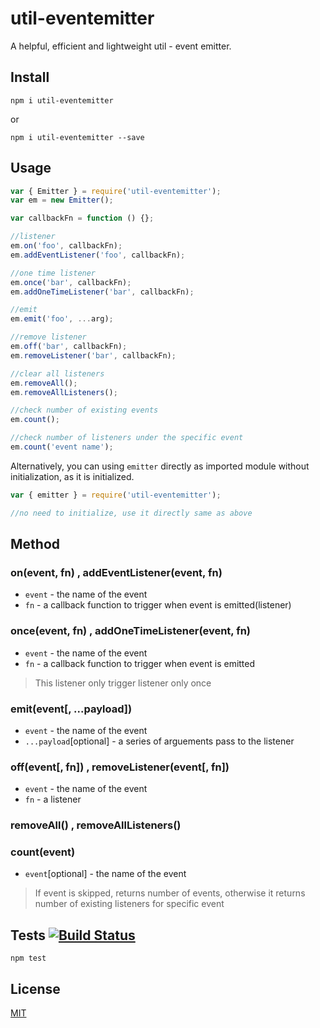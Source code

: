 # util-eventemitter
A helpful, efficient and lightweight util - event emitter.

## Install
```
npm i util-eventemitter
```
or
```
npm i util-eventemitter --save
```

## Usage
```js
var { Emitter } = require('util-eventemitter');
var em = new Emitter(); 

var callbackFn = function () {};

//listener
em.on('foo', callbackFn);
em.addEventListener('foo', callbackFn);

//one time listener
em.once('bar', callbackFn);
em.addOneTimeListener('bar', callbackFn);

//emit
em.emit('foo', ...arg);

//remove listener
em.off('bar', callbackFn);
em.removeListener('bar', callbackFn);

//clear all listeners 
em.removeAll();
em.removeAllListeners();

//check number of existing events
em.count();

//check number of listeners under the specific event
em.count('event name');
```
Alternatively, you can using `emitter` directly as imported module without initialization, as it is initialized. 
```js
var { emitter } = require('util-eventemitter');

//no need to initialize, use it directly same as above

```

## Method
### on(event, fn) , addEventListener(event, fn)
- `event` - the name of the event
- `fn` - a callback function to trigger when event is emitted(listener)

### once(event, fn) , addOneTimeListener(event, fn)
- `event` - the name of the event
- `fn` - a callback function to trigger when event is emitted
> This listener only trigger listener only once

### emit(event[, ...payload])
- `event` - the name of the event
- `...payload`[optional] - a series of arguements pass to the listener

### off(event[, fn]) , removeListener(event[, fn])
- `event` - the name of the event
- `fn` - a listener

### removeAll() , removeAllListeners()

### count(event)
- `event`[optional] - the name of the event
> If event is skipped, returns number of events, otherwise it returns number of existing listeners for specific event

## Tests [![Build Status](https://travis-ci.org/medikoo/event-emitter.png)](https://travis-ci.org/medikoo/event-emitter)
```
npm test
```

## License
[MIT](LICENSE)
